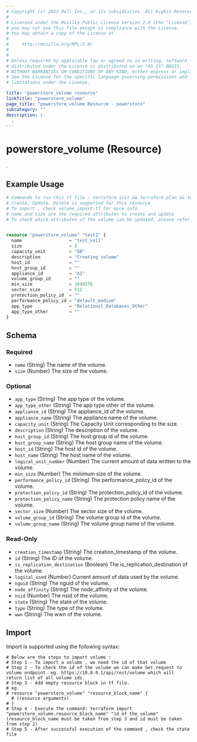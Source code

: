```yaml
---
# Copyright (c) 2023 Dell Inc., or its subsidiaries. All Rights Reserved.
# 
# Licensed under the Mozilla Public License Version 2.0 (the "License");
# you may not use this file except in compliance with the License.
# You may obtain a copy of the License at
# 
#     http://mozilla.org/MPL/2.0/
# 
# 
# Unless required by applicable law or agreed to in writing, software
# distributed under the License is distributed on an "AS IS" BASIS,
# WITHOUT WARRANTIES OR CONDITIONS OF ANY KIND, either express or implied.
# See the License for the specific language governing permissions and
# limitations under the License.

title: "powerstore_volume resource"
linkTitle: "powerstore_volume"
page_title: "powerstore_volume Resource - powerstore"
subcategory: ""
description: |-
  .
---
```


# powerstore_volume (Resource)

.


## Example Usage

```terraform
# Commands to run this tf file : terraform init && terraform plan && terraform apply
# Create, Update, Delete is supported for this resource
# To import , check volume_import.tf for more info
# name and size are the required attributes to create and update
# To check which attributes of the volume can be updated, please refer Product Guide in the documentation


resource "powerstore_volume" "test1" {
  name                  = "test_vol1"
  size                  = 3
  capacity_unit         = "GB"
  description           = "Creating volume"
  host_id               = ""
  host_group_id         = ""
  appliance_id          = "A1"
  volume_group_id       = ""
  min_size              = 1048576
  sector_size           = 512
  protection_policy_id  = ""
  performance_policy_id = "default_medium"
  app_type              = "Relational_Databases_Other"
  app_type_other        = ""
}
```

<!-- schema generated by tfplugindocs -->
## Schema

### Required

- `name` (String) The name of the volume.
- `size` (Number) The size of the volume.

### Optional

- `app_type` (String) The app type of the volume.
- `app_type_other` (String) The app type other of the volume.
- `appliance_id` (String) The appliance_id of the volume.
- `appliance_name` (String) The appliance name of the volume.
- `capacity_unit` (String) The Capacity Unit corresponding to the size.
- `description` (String) The description of the volume.
- `host_group_id` (String) The host group id of the volume.
- `host_group_name` (String) The host group name of the volume.
- `host_id` (String) The host id of the volume.
- `host_name` (String) The host name of the volume.
- `logical_unit_number` (Number) The current amount of data written to the volume.
- `min_size` (Number) The minimum size of the volume.
- `performance_policy_id` (String) The performance_policy_id of the volume.
- `protection_policy_id` (String) The protection_policy_id of the volume.
- `protection_policy_name` (String) The protection policy name of the volume.
- `sector_size` (Number) The sector size of the volume.
- `volume_group_id` (String) The volume group id of the volume.
- `volume_group_name` (String) The volume group name of the volume.

### Read-Only

- `creation_timestamp` (String) The creation_timestamp of the volume.
- `id` (String) The ID of the volume.
- `is_replication_destination` (Boolean) The is_replication_destination of the volume.
- `logical_used` (Number) Current amount of data used by the volume.
- `nguid` (String) The nguid of the volume.
- `node_affinity` (String) The node_affinity of the volume.
- `nsid` (Number) The nsid of the volume.
- `state` (String) The state of the volume.
- `type` (String) The type of the volume.
- `wwn` (String) The wwn of the volume.

## Import

Import is supported using the following syntax:

```shell
# Below are the steps to import volume :
# Step 1 - To import a volume , we need the id of that volume 
# Step 2 - To check the id of the volume we can make Get request to volume endpoint. eg. https://10.0.0.1/api/rest/volume which will return list of all volume ids.
# Step 3 - Add empty resource block in tf file. 
# eg. 
# resource "powerstore_volume" "resource_block_name" {
  # (resource arguments)
# }
# Step 4 - Execute the command: terraform import "powerstore_volume.resource_block_name" "id_of_the_volume" (resource_block_name must be taken from step 3 and id must be taken from step 2)
# Step 5 - After successful execution of the command , check the state file
```